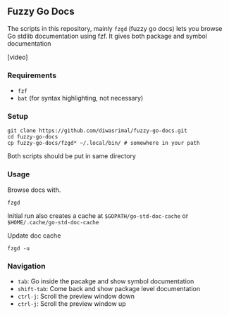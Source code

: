 ## Fuzzy Go Docs

The scripts in this repository, mainly `fzgd` (fuzzy go docs) lets you browse Go stdlib documentation
using fzf. It gives both package and symbol documentation

[video]

### Requirements
* `fzf`
* `bat` (for syntax highlighting, not necessary)

### Setup
```
git clone https://github.com/diwasrimal/fuzzy-go-docs.git
cd fuzzy-go-docs
cp fuzzy-go-docs/fzgd* ~/.local/bin/ # somewhere in your path
```
Both scripts should be put in same directory

### Usage
Browse docs with. 
```
fzgd
```
Initial run also creates a cache at `$GOPATH/go-std-doc-cache` or `$HOME/.cache/go-std-doc-cache`

Update doc cache
```
fzgd -u
```

### Navigation
* `tab`: Go inside the pacakge and show symbol documentation
* `shift-tab`: Come back and show package level documentation
* `ctrl-j`: Scroll the preview window down
* `ctrl-j`: Scroll the preview window up
